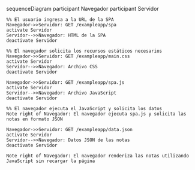 sequenceDiagram
    participant Navegador
    participant Servidor

    %% El usuario ingresa a la URL de la SPA
    Navegador->>Servidor: GET /exampleapp/spa
    activate Servidor
    Servidor-->>Navegador: HTML de la SPA
    deactivate Servidor

    %% El navegador solicita los recursos estáticos necesarios
    Navegador->>Servidor: GET /exampleapp/main.css
    activate Servidor
    Servidor-->>Navegador: Archivo CSS
    deactivate Servidor

    Navegador->>Servidor: GET /exampleapp/spa.js
    activate Servidor
    Servidor-->>Navegador: Archivo JavaScript
    deactivate Servidor

    %% El navegador ejecuta el JavaScript y solicita los datos
    Note right of Navegador: El navegador ejecuta spa.js y solicita las notas en formato JSON

    Navegador->>Servidor: GET /exampleapp/data.json
    activate Servidor
    Servidor-->>Navegador: Datos JSON de las notas
    deactivate Servidor

    Note right of Navegador: El navegador renderiza las notas utilizando JavaScript sin recargar la página
